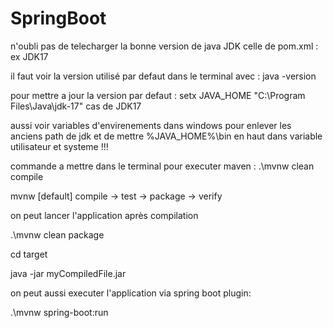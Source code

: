 # SpringBoot
n'oubli pas de telecharger la bonne version de java JDK celle de pom.xml : ex JDK17 

il faut voir la version utilisé par defaut dans le terminal avec : java -version

pour mettre a jour la version par defaut : setx JAVA_HOME "C:\Program Files\Java\jdk-17" cas de JDK17

aussi voir variables d'envirenements dans windows pour enlever les anciens path de jdk et de mettre %JAVA_HOME%\bin en haut dans variable utilisateur et systeme !!!

commande a mettre dans le terminal pour executer maven :
.\mvnw clean compile

mvnw  [default] compile -> test -> package -> verify

on peut lancer l'application après compilation

.\mvnw clean package 

cd target 

java -jar myCompiledFile.jar

on peut aussi executer l'application via spring boot plugin:

.\mvnw spring-boot:run






